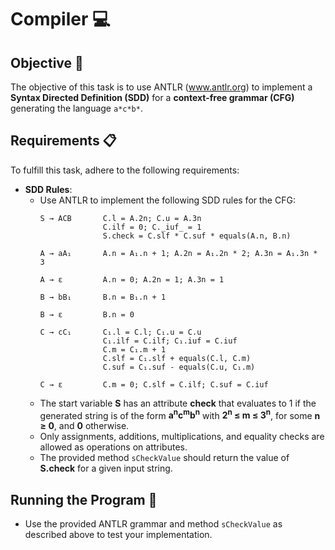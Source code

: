 # Compiler 💻

## Objective 🎯

The objective of this task is to use ANTLR (www.antlr.org) to implement a **Syntax Directed Definition (SDD)** for a **context-free grammar (CFG)** generating the language `a*c*b*`.

## Requirements 📋

To fulfill this task, adhere to the following requirements:

- **SDD Rules**:
  - Use ANTLR to implement the following SDD rules for the CFG:
    ```
    S → ACB       C.l = A.2n; C.u = A.3n
                  C.ilf = 0; C._iuf_ = 1
                  S.check = C.slf * C.suf * equals(A.n, B.n)

    A → aA₁       A.n = A₁.n + 1; A.2n = A₁.2n * 2; A.3n = A₁.3n * 3

    A → ε         A.n = 0; A.2n = 1; A.3n = 1

    B → bB₁       B.n = B₁.n + 1

    B → ε         B.n = 0

    C → cC₁       C₁.l = C.l; C₁.u = C.u
                  C₁.ilf = C.ilf; C₁.iuf = C.iuf
                  C.m = C₁.m + 1
                  C.slf = C₁.slf + equals(C.l, C.m)
                  C.suf = C₁.suf - equals(C.u, C₁.m)

    C → ε         C.m = 0; C.slf = C.ilf; C.suf = C.iuf
    ```
  - The start variable **S** has an attribute **check** that evaluates to 1 if the generated string is of the form **a<sup>n</sup>c<sup>m</sup>b<sup>n</sup>** with **2<sup>n</sup> ≤ m ≤ 3<sup>n</sup>**, for some **n ≥ 0**, and **0** otherwise.
  - Only assignments, additions, multiplications, and equality checks are allowed as operations on attributes.
  - The provided method `sCheckValue` should return the value of **S.check** for a given input string.

## Running the Program 🚀

- Use the provided ANTLR grammar and method `sCheckValue` as described above to test your implementation.
